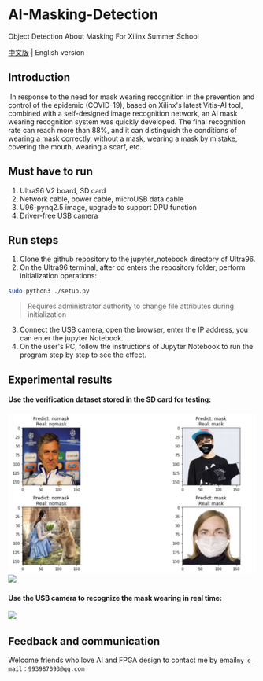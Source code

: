 # AI-Masking-Detection
Object Detection About Masking For Xilinx Summer School

[中文版](README-zh.md) | English version

## Introduction
​		In response to the need for mask wearing recognition in the prevention and control of the epidemic (COVID-19), based on Xilinx's latest Vitis-AI tool, combined with a self-designed image recognition network, an AI mask wearing recognition system was quickly developed. The final recognition rate can reach more than 88%, and it can distinguish the conditions of wearing a mask correctly, without a mask, wearing a mask by mistake, covering the mouth, wearing a scarf, etc.

## Must have to run

1. Ultra96 V2 board, SD card
2. Network cable, power cable, microUSB data cable
3. U96-pynq2.5 image, upgrade to support DPU function
4. Driver-free USB camera

## Run steps

1. Clone the github repository to the jupyter_notebook directory of Ultra96.
2. On the Ultra96 terminal, after cd enters the repository folder, perform initialization operations:
``` bash
sudo python3 ./setup.py
```
> Requires administrator authority to change file attributes during initialization
3. Connect the USB camera, open the browser, enter the IP address, you can enter the jupyter Notebook.
4. On the user's PC, follow the instructions of Jupyter Notebook to run the program step by step to see the effect.

## Experimental results

#### Use the verification dataset stored in the SD card for testing:

![result1](image/result1.jpg)
![](https://github.com/seujingwei/Masking-Detection/image/result2.jpg)

#### Use the USB camera to recognize the mask wearing in real time:
![](https://github.com/seujingwei/Masking-Detection/image/result3.png)

## Feedback and communication

Welcome friends who love AI and FPGA design to contact me by email`my e-mail：993987093@qq.com`

